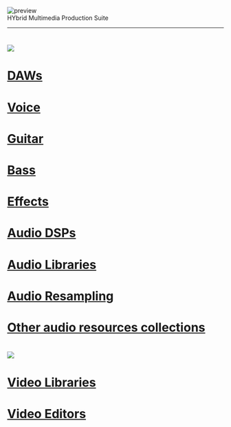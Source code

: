 ![preview](http://www.forart.it/progetti/HyMPS/logo.png)<br>
HYbrid Multimedia Production Suite

---

# ![](https://flat.badgen.net/badge/HyMPS/AUDIO?scale=3?color=green)
# [DAWs](https://github.com/forart/HyMPS/blob/main/DAWs.md)
# [Voice](https://github.com/forart/HyMPS/blob/main/Voice.md)
# [Guitar](https://github.com/forart/HyMPS/blob/main/GuitarDSPs.md)
# [Bass](https://github.com/forart/HyMPS/blob/main/BassDSPs.md)
# [Effects](https://github.com/forart/HyMPS/blob/main/Effects.md)
# [Audio DSPs](https://github.com/forart/HyMPS/blob/main/AudioDSPs.md)
# [Audio Libraries](https://github.com/forart/HyMPS/blob/main/AudioLIBs.md)
# [Audio Resampling](https://github.com/forart/HyMPS/blob/main/AudioRES.md)
# [Other audio resources collections](https://github.com/forart/HyMPS/blob/main/A_Collections.md)


# ![](https://flat.badgen.net/badge/HyMPS/VIDEO?scale=3?color=green)
# [Video Libraries](https://github.com/forart/HyMPS/blob/main/VideoLIBs.md)
# [Video Editors](https://github.com/forart/HyMPS/blob/main/VideoNLEs.md)

    
